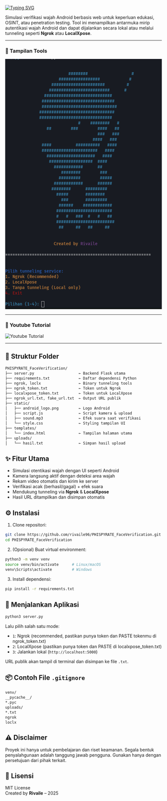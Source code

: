 [![Typing SVG](https://readme-typing-svg.herokuapp.com?font=Fira+Code&weight=900&size=25&pause=1000&color=56F7F0&background=FB16EE00&width=440&lines=PHISPYRATE+Face+Verification)](https://git.io/typing-svg)

Simulasi verifikasi wajah Android berbasis web untuk keperluan edukasi, OSINT, atau penetration testing. Tool ini menampilkan antarmuka mirip autentikasi wajah Android dan dapat dijalankan secara lokal atau melalui tunneling seperti **Ngrok** atau **LocalXpose**.

---

### 📸 Tampilan Tools

![Screenshot](screenshot.png)


---

### 🎥 Youtube Tutorial

![Youtube Tutorial](https://www.youtube.com/watch?v=lrAQru-56i4)


---

## 📁 Struktur Folder
```
PHISPYRATE_FaceVerification/
├── server.py                    ← Backend Flask utama
├── requirements.txt             ← Daftar dependensi Python
├── ngrok, loclx                 ← Binary tunneling tools
├── ngrok_token.txt              ← Token untuk Ngrok
├── localxpose_token.txt         ← Token untuk LocalXpose
├── ngrok_url.txt, fake_url.txt  ← Output URL publik
├── static/
│   ├── android_logo.png         ← Logo Android
│   ├── script.js                ← Script kamera & upload
│   ├── sound.mp3                ← Efek suara saat verifikasi
│   └── style.css                ← Styling tampilan UI
├── templates/
│   └── index.html               ← Tampilan halaman utama
├── uploads/
│   └── hasil.txt                ← Simpan hasil upload
```

## ✨ Fitur Utama
- Simulasi otentikasi wajah dengan UI seperti Android
- Kamera langsung aktif dengan deteksi area wajah
- Rekam video otomatis dan kirim ke server
- Verifikasi acak (berhasil/gagal) + efek suara
- Mendukung tunneling via **Ngrok** & **LocalXpose**
- Hasil URL ditampilkan dan disimpan otomatis

## ⚙️ Instalasi

1. Clone repositori:
```bash
git clone https://github.com/rivaile96/PHISPYRATE_FaceVerification.git
cd PHISPYRATE_FaceVerification
```

2. (Opsional) Buat virtual environment:
```bash
python3 -m venv venv
source venv/bin/activate      # Linux/macOS
venv\Scripts\activate         # Windows
```

3. Install dependensi:
```bash
pip install -r requirements.txt
```

## 🚀 Menjalankan Aplikasi

```bash
python3 server.py
```

Lalu pilih salah satu mode:
- `1`: Ngrok (recommended, pastikan punya token dan PASTE tokenmu di ngrok_token.txt)
- `2`: LocalXpose (pastikan punya token dan PASTE di localxpose_token.txt)
- `3`: Jalankan lokal (`http://localhost:5000`)

URL publik akan tampil di terminal dan disimpan ke file `.txt`.

## 📦 Contoh File `.gitignore`
```
venv/
__pycache__/
*.pyc
uploads/
*.txt
ngrok
loclx
```

## ⚠️ Disclaimer
Proyek ini hanya untuk pembelajaran dan riset keamanan. Segala bentuk penyalahgunaan adalah tanggung jawab pengguna. Gunakan hanya dengan persetujuan dari pihak terkait.

## 📄 Lisensi
MIT License  
Created by **Rivaile** – 2025
